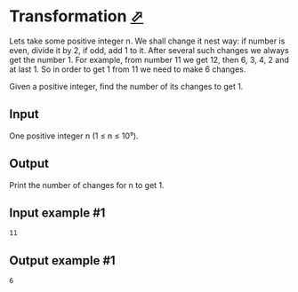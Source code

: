 # Transformation [⬀](https://www.e-olymp.com/en/contests/9563/problems/83863)
Lets take some positive integer n. We shall change it nest way: if number is even, divide it by 2, if odd, add 1 to it. After several such changes we always get the number 1. For example, from number 11 we get 12, then 6, 3, 4, 2 and at last 1. So in order to get 1 from 11 we need to make 6 changes.

Given a positive integer, find the number of its changes to get 1.

## Input
One positive integer n (1 ≤ n ≤ 10⁹).

## Output
Print the number of changes for n to get 1.

## Input example #1
```
11
```

## Output example #1
```
6
```


